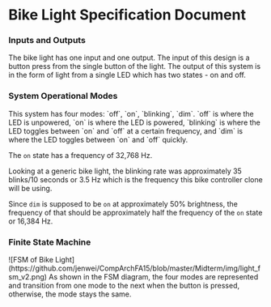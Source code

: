 <h1>Bike Light Specification Document</h1>

<h3>Inputs and Outputs</h3>
The bike light has one input and one output. The input of this design is a button press from the single button of the light.
The output of this system is in the form of light from a single LED which has two states - on and off.

<h3>System Operational Modes</h3>
This system has four modes: `off`, `on`, `blinking`, `dim`. `off` is where the LED is unpowered, `on` is where the LED is powered, `blinking` is where the LED toggles between `on` and `off` at a certain frequency, and `dim` is where the LED toggles between `on` and `off` quickly.

The `on` state has a frequency of 32,768 Hz.

Looking at a generic bike light, the blinking rate was approximately 35 blinks/10 seconds or 3.5 Hz which is the frequency this bike controller clone will be using.

Since `dim` is supposed to be `on` at approximately 50% brightness, the frequency of that should be approximately half the frequency of the `on` state or 16,384 Hz.

<h3>Finite State Machine</h3>
![FSM of Bike Light](https://github.com/jenwei/CompArchFA15/blob/master/Midterm/img/light_fsm_v2.png)
As shown in the FSM diagram, the four modes are represented and transition from one mode to the next when the button is pressed, otherwise, the mode stays the same.
